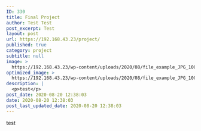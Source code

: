 ```yaml
---
ID: 330
title: Final Project
author: Test Test
post_excerpt: Test
layout: post
url: https://192.168.43.23/project/
published: true
category: project
subtitle: null
image: >
  https://192.168.43.23/wp-content/uploads/2020/08/file_example_JPG_100kB.jpg
optimized_image: >
  https://192.168.43.23/wp-content/uploads/2020/08/file_example_JPG_100kB-150x150.jpg
description: |
  <p>test</p>
post_date: 2020-08-20 12:38:03
date: 2020-08-20 12:38:03
post_last_updated_date: 2020-08-20 12:38:03
---
```

<p>test</p>